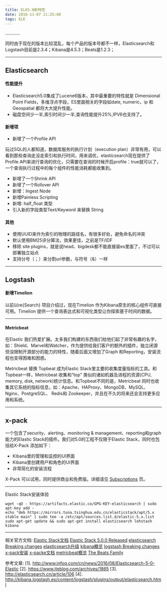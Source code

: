 ```yaml
---
title: ELK5.0新特性
date: 2016-11-07 11:25:08
tags: ELK
---
```

............
<!--more-->
同时由于现在的版本比较混乱，每个产品的版本号都不一样，Elasticsearch和Logstash目前是2.3.4；Kibana是4.5.3；Beats是1.2.3；

------------------------
## Elasticsearch
#### 性能提升
- Elasticsearch5.0集成了Lucene6版本，其中最重要的特性就是 Dimensional Point Fields，多维浮点字段，ES里面相关的字段如date, numeric，ip 和 Geospatial 都将大大提升性能。
- 磁盘空间少一半,索引时间少一半,查询性能提升25%,IPV6也支持了。

#### 新增项
- 新增了一个Profile API

玩过SQL的人都知道，数据库服务的执行计划（execution plan）非常有用，可以看到那些查询走没走索引和执行时间，用来调优，elasticsearch现在提供了Profile API来进行查询的优化，只需要在查询的时候开启profile：true就可以了，一个查询执行过程中的每个组件的性能消耗都能收集到。

- 新增了一个Shrink API
- 新增了一个Rollover API
- 新增：Ingest Node
- 新增Painless Scripting
- 新增: half_float 类型
- 引入新的字段类型Text/Keyword 来替换 String

#### 其他
- 使用UUID来作为索引的物理的路径名，有很多好处，避免命名的冲突
- 默认使用BM25评分算法，效果更佳，之前是TF/IDF
- 移除 site plugins，就是说head、bigdesk都不能直接装es里面了，不过可以部署独立站点
- 支持分号（；）来分割url参数，与符号（&）一样 

-----------
## Logstash
#### 新增Timelion

以前以re{Search} 项目介绍过，现在Timelion 作为Kibana原生的核心组件可直接可用。Timelion 提供一个查询表达式和可视化类型让你探索基于时间的数据。

------------
#### Metricbeat
在Elastic 我们热爱扩展。太多我们构建的东西我们给他们起了非常有趣的名字，如：Shield、Marvel和Watcher，作为提供给我们客户的额外的插件，独立闭源但没限制开源部分的能力的特性，随着后面又增加了Graph 和Reporting，安装流程也变得困难和困惑。

Metricbeat 替换 Topbeat 成为Elastic Stack里主要的收集度量指标的工具。和Topbeat一样，Metricbeat 收集和“top” 类似的诸如机器及进程的资源(CPU, memory, disk, network)统计信息。和Topbeat不同的是，Metricbeat 同时也收集其它系统的指标信息，如：Apache、HAProxy、MongoDB、MySQL、Nginx、PostgreSQL、 Redis和 Zookeeper，并且在不久的将来还会支持更多应用和系统。

----------------
## x-pack
一个包含了security、alerting、monitoring & management、reporting和graph 能力的Elastic Stack的插件。我们对5.0的工程不仅限于Elastic Stack，同时也包括给X-Pack 添加如下：
- Kibana里的管理和监控的UI界面
- Kibana里创建用户和角色的UI界面
- 非常简化的安装流程

X-Pack 可以试用，同时提供商业和免费版。详细请见 [Subscriptions](https://www.elastic.co/subscriptions ) 页。

-------------------------
Elastic Stack安装体验
```
wget -qO - https://artifacts.elastic.co/GPG-KEY-elasticsearch | sudo apt-key add -
echo "deb https://mirrors.tuna.tsinghua.edu.cn/elasticstack/apt/5.x stable main" | sudo tee -a /etc/apt/sources.list.d/elastic-5.x.list
sudo apt-get update && sudo apt-get install elasticsearch lohstash kibana
```

-------------------
相关官方文档:
[Elastic Stack文档](https://www.elastic.co/guide/index.html)
[Elastic Stack 5.0.0 Released](https://www.elastic.co/blog/elastic-stack-5-0-0-released)
[elasticsearch Breaking changes](https://www.elastic.co/guide/en/elasticsearch/reference/5.0/breaking-changes-5.0.html) 
[elasticsearch升级](https://www.elastic.co/guide/en/elasticsearch/reference/5.0/setup-upgrade.html)
[kibana概览](https://www.elastic.co/products/kibana) 
[logstash Breaking changes](https://www.elastic.co/guide/en/logstash/5.0/breaking-changes.html)
[x-pack安装](https://www.elastic.co/downloads/x-pack)
[x-packe文档](https://www.elastic.co/guide/en/x-pack/5.0/index.html)
[metricbeat概览](https://www.elastic.co/guide/en/beats/metricbeat/5.0/metricbeat-overview.html)
[The Beats Family](https://www.elastic.co/products/beats)

参考文章:
[1]. http://www.infoq.com/cn/news/2016/08/Elasticsearch-5-0-Elastic
[2]. https://www.iteblog.com/archives/1865
[3]. http://elasticsearch.cn/article/106
[4]. http://kibana.logstash.es/content/logstash/plugins/output/elasticsearch.html
